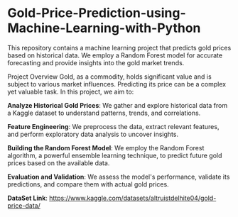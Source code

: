 # Gold-Price-Prediction-using-Machine-Learning-with-Python
 This repository contains a machine learning project that predicts gold prices based on historical data. We employ a Random Forest model for accurate forecasting and provide insights into the gold market trends.

Project Overview
Gold, as a commodity, holds significant value and is subject to various market influences. Predicting its price can be a complex yet valuable task. In this project, we aim to:

**Analyze Historical Gold Prices**: We gather and explore historical data from a Kaggle dataset to understand patterns, trends, and correlations.

**Feature Engineering**: We preprocess the data, extract relevant features, and perform exploratory data analysis to uncover insights.

**Building the Random Forest Model**: We employ the Random Forest algorithm, a powerful ensemble learning technique, to predict future gold prices based on the available data.

**Evaluation and Validation**: We assess the model's performance, validate its predictions, and compare them with actual gold prices.


**DataSet Link**: https://www.kaggle.com/datasets/altruistdelhite04/gold-price-data/

